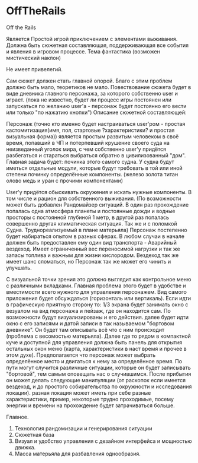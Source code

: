 # OffTheRails
Off the Rails

  Является Простой игрой приключением с элементами выживания. Должна быть сюжетная составляющая, поддерживающая все события и явления в игровом процессе. Тема фантастика (возможен мистический наклон) 
  
  Не имеет привелегий.
  
Сам сюжет должен стать главной опорой. Благо с этим проблем должно быть мало, теоретиков не мало. Повествование сюжета будет в виде дневника главного персонажа, за которого собственно user и играет.  (пока не известно, будет ли процесс игры постоянен или запускаться по желанию user'a - персонаж будет постоянно его вести или только "по нажатию кнопки")
   Описание сюжетной составляющей:
   
Персонаж (точно кто именно будет настраиваться user'ром - простая кастомитизация(имя, пол, стартовые ?характеристики? и простая визуальная форма)) является простым развитым человеком в своё время, попавший в ЧП и потерпевший крушение своего суда на неизведанный уголок мира, с чем собственно user'у придётся разбегаться и стараться выбраться обратно в цивилизованный "дом". Главная задача будет: починка этого самого судна. У судна будут иметься отдельные модули, которые будут требовать в той или иной степени починку определённые компоненты. (железо золота титан олово медь и уран с прочими компонентами) 

  User'y придётся обыскивать окружения и искать нужные компоненты. В том числе и рацион для собственного выживания. (По возможности может быть добавлен Рандомайзер ситуаций. В один раз прохождение попалась одна атмосфера планеты и постоянные дожди и водные просторы с постоянной глубиной 1 метр, в другой раз попалась совершенно другая климатическая ситуация. Так же и с поломкой Судна. Труднореализуемый в плане матерьяла) Персонаж постепенно будет набираться опытом в разных сферах. В любом случаи в начале должен быть предоставлен ему один вид транспорта - Аварийный вездеход. Имеет ограниченный вес переносимой нагрузки и так же запасы топлива и важным для жизни кислородом. Вездеход так же имеет шанс сломаться, но Персонаж так же может его чинить и улучшать. 
  
  С визуальной точки зрения это должно выглядит как контрольное меню с различными вкладками. Главная проблема этого будет в удобстве и вместимости всего нужного для управления персонажем. Вид самого приложения будет обсуждаться (горизонталь или вертикаль). Если идти в графическую приятную сторону то: 1/3 экрана будет занимать окно с везуалом на вид персонажа и пейзаж, где он находится сам. По возможности будут визуализированы и его действия. далее будет идти окно с его записями и датой записи в так называемом "бортовом дневнике". Он будет там описывать всё что с ним происходит (проблема с весомостью матерьяла). Далее где то рядом в компактной куче и доступной для управления должна быть панель для открытия остальных окон меню (карта, характеристики в наст время и прочее в этом духе). Предполагается что персонаж может выбрать определённое место и двигаться к нему за определённое время. По пути могут случится различные ситуации, которые он будет записывать "бортовой", тем самым оповещать нас о случившимся. После прибытия он может делать следующие манипуляции (от раскопок если имеется вездеход, и до простого собирательства по окружности и исследования локации). разная локация может иметь при себе разные характеристики, пример, некоторые трудно проходимые, посему энергии и времени на прохождение будет затрачиваться больше. 
  
   Главное. 
   
 1. Технология рандомизации и генерирования ситуации 
 2. Сюжетная база
 3. Визуал и удобство управления с дезайном интерфейса и мощностью движка. 
 4. Масса матерьяла для разбавления однообразия.
